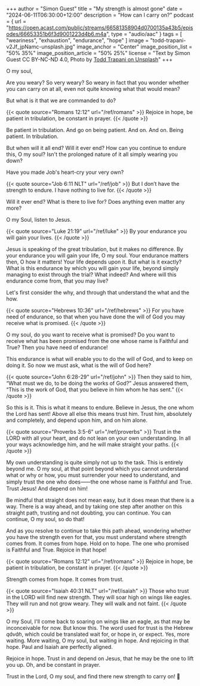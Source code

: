 +++
author = "Simon Guest"
title = "My strength is almost gone"
date = "2024-06-11T06:30:00+12:00"
description = "How can I carry on?"
podcast = { url = "https://open.acast.com/public/streams/66581358904d0700135a43b5/episodes/66653351b6f3d9001223d4b6.m4a", type = "audio/aac" }
tags = [ "weariness", "exhaustion", "endurance", "hope" ]
image = "todd-trapani-v2Jf_jpNamc-unsplash.jpg"
image_anchor = "Center"
image_position_list = "50% 35%"
image_position_article = "50% 25%"
license = "Text by Simon Guest CC BY-NC-ND 4.0, Photo by [Todd Trapani on Unsplash](https://unsplash.com/photos/brown-wooden-dock-in-the-middle-of-forest-v2Jf_jpNamc)"
+++

O my soul,

Are you weary? So very weary? So weary in fact that you wonder whether you can carry on at all, even not quite knowing what that would mean?

But what is it that we are commanded to do?

{{< quote source="Romans 12:12" url="/ref/romans" >}}
Rejoice in hope, be patient in tribulation, be constant in prayer.
{{< /quote >}}

Be patient in tribulation. And go on being patient. And on. And on. Being patient. In tribulation.

But when will it all end? Will it ever end? How can you continue to endure this, O my soul? Isn't the prolonged nature of it all simply wearing you down?

Have you made Job's heart-cry your very own?

{{< quote source="Job 6:11 NLT" url="/ref/job" >}}
But I don’t have the strength to endure. I have nothing to live for.
{{< /quote >}}

Will it ever end? What is there to live for? Does anything even matter any more?

O my Soul, listen to Jesus.

{{< quote source="Luke 21:19" url="/ref/luke" >}}
By your endurance you will gain your lives.
{{< /quote >}}

Jesus is speaking of the great tribulation, but it makes no difference. By your endurance you will gain your life, O my soul. Your endurance matters then, O how it matters! Your life depends upon it. But what is it exactly? What is this endurance by which you will gain your life, beyond simply managing to exist through the trial? What indeed? And where will this endurance come from, that you may live?

Let's first consider the why, and through that understand the what and the how.

{{< quote source="Hebrews 10:36" url="/ref/hebrews" >}}
For you have need of endurance, so that when you have done the will of God you may receive what is promised.
{{< /quote >}}

O my soul, do you want to receive what is promised? Do you want to receive what has been promised from the one whose name is Faithful and True? Then you have need of endurance!

This endurance is what will enable you to do the will of God, and to keep on doing it. So now we must ask, what is the will of God here?

{{< quote source="John 6:28-29" url="/ref/john" >}}
Then they said to him, “What must we do, to be doing the works of God?” Jesus answered them, “This is the work of God, that you believe in him whom he has sent.”
{{< /quote >}}

So this is it. This is what it means to endure. Believe in Jesus, the one whom the Lord has sent! Above all else this means trust him. Trust him, absolutely and completely, and depend upon him, and on him alone.

{{< quote source="Proverbs 3:5-6" url="/ref/proverbs" >}}
Trust in the LORD with all your heart, and do not lean on your own understanding. In all your ways acknowledge him, and he will make straight your paths.
{{< /quote >}}

My own understanding is quite simply not up to the task. This is entirely beyond me. O my soul, at that point beyond which you cannot understand what or why or how, you must surrender your need to understand, and simply trust the one who does⸺the one whose name is Faithful and True. Trust Jesus! And depend on him!

Be mindful that straight does not mean easy, but it does mean that there is a way. There is a way ahead, and by taking one step after another on this straight path, trusting and not doubting, you can continue. You can continue, O my soul, so do that!

And as you resolve to continue to take this path ahead, wondering whether you have the strength even for that, you must understand where strength comes from. It comes from hope. Hold on to hope. The one who promised is Faithful and True. Rejoice in that hope!

{{< quote source="Romans 12:12" url="/ref/romans" >}}
Rejoice in hope, be patient in tribulation, be constant in prayer.
{{< /quote >}}

Strength comes from hope. It comes from trust.

{{< quote source="Isaiah 40:31 NLT" url="/ref/isaiah" >}}
Those who trust in the LORD will find new strength. They will soar high on wings like eagles. They will run and not grow weary. They will walk and not faint.
{{< /quote >}}

O my Soul, I'll come back to soaring on wings like an eagle, as that may be inconceivable for now. But know this. The word used for trust is the Hebrew _qâvâh_, which could be translated wait for, or hope in, or expect. Yes, more waiting. More waiting, O my soul, but waiting in hope. And rejoicing in that hope. Paul and Isaiah are perfectly aligned.

Rejoice in hope. Trust in and depend on Jesus, that he may be the one to lift you up. Oh, and be constant in prayer.

Trust in the Lord, O my soul, and find there new strength to carry on! 🙏
